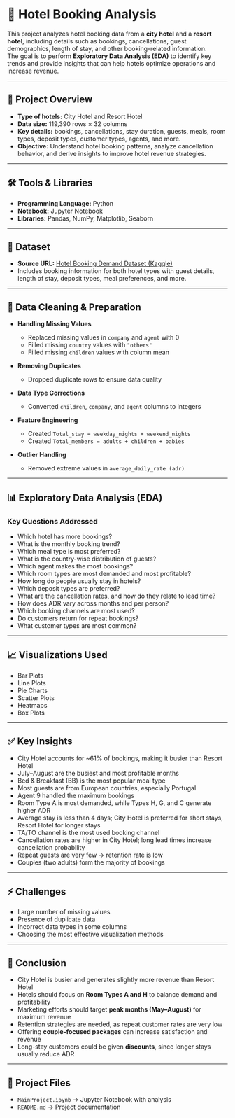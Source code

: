 # 🏨 Hotel Booking Analysis

This project analyzes hotel booking data from a **city hotel** and a **resort hotel**, including details such as bookings, cancellations, guest demographics, length of stay, and other booking-related information.  
The goal is to perform **Exploratory Data Analysis (EDA)** to identify key trends and provide insights that can help hotels optimize operations and increase revenue.

---

## 📌 Project Overview
- **Type of hotels:** City Hotel and Resort Hotel  
- **Data size:** 119,390 rows × 32 columns  
- **Key details:** bookings, cancellations, stay duration, guests, meals, room types, deposit types, customer types, agents, and more.  
- **Objective:** Understand hotel booking patterns, analyze cancellation behavior, and derive insights to improve hotel revenue strategies.  

---

## 🛠️ Tools & Libraries
- **Programming Language:** Python  
- **Notebook:** Jupyter Notebook  
- **Libraries:** Pandas, NumPy, Matplotlib, Seaborn  

---

## 📂 Dataset
- **Source URL:** [Hotel Booking Demand Dataset (Kaggle)](https://www.kaggle.com/datasets/jessemostipak/hotel-booking-demand)  
- Includes booking information for both hotel types with guest details, length of stay, deposit types, meal preferences, and more.  

---

## 🔧 Data Cleaning & Preparation
- **Handling Missing Values**
  - Replaced missing values in `company` and `agent` with 0  
  - Filled missing `country` values with `"others"`  
  - Filled missing `children` values with column mean  

- **Removing Duplicates**
  - Dropped duplicate rows to ensure data quality  

- **Data Type Corrections**
  - Converted `children`, `company`, and `agent` columns to integers  

- **Feature Engineering**
  - Created `Total_stay = weekday_nights + weekend_nights`  
  - Created `Total_members = adults + children + babies`  

- **Outlier Handling**
  - Removed extreme values in `average_daily_rate (adr)`  

---

## 📊 Exploratory Data Analysis (EDA)

### Key Questions Addressed
- Which hotel has more bookings?  
- What is the monthly booking trend?  
- Which meal type is most preferred?  
- What is the country-wise distribution of guests?  
- Which agent makes the most bookings?  
- Which room types are most demanded and most profitable?  
- How long do people usually stay in hotels?  
- Which deposit types are preferred?  
- What are the cancellation rates, and how do they relate to lead time?  
- How does ADR vary across months and per person?  
- Which booking channels are most used?  
- Do customers return for repeat bookings?  
- What customer types are most common?  

---

## 📈 Visualizations Used
- Bar Plots  
- Line Plots  
- Pie Charts  
- Scatter Plots  
- Heatmaps  
- Box Plots  

---

## ✅ Key Insights
- City Hotel accounts for ~61% of bookings, making it busier than Resort Hotel  
- July–August are the busiest and most profitable months  
- Bed & Breakfast (BB) is the most popular meal type  
- Most guests are from European countries, especially Portugal  
- Agent 9 handled the maximum bookings  
- Room Type A is most demanded, while Types H, G, and C generate higher ADR  
- Average stay is less than 4 days; City Hotel is preferred for short stays, Resort Hotel for longer stays  
- TA/TO channel is the most used booking channel  
- Cancellation rates are higher in City Hotel; long lead times increase cancellation probability  
- Repeat guests are very few → retention rate is low  
- Couples (two adults) form the majority of bookings  

---

## ⚡ Challenges
- Large number of missing values  
- Presence of duplicate data  
- Incorrect data types in some columns  
- Choosing the most effective visualization methods  

---

## 📌 Conclusion
- City Hotel is busier and generates slightly more revenue than Resort Hotel  
- Hotels should focus on **Room Types A and H** to balance demand and profitability  
- Marketing efforts should target **peak months (May–August)** for maximum revenue  
- Retention strategies are needed, as repeat customer rates are very low  
- Offering **couple-focused packages** can increase satisfaction and revenue  
- Long-stay customers could be given **discounts**, since longer stays usually reduce ADR  

---

## 📁 Project Files
- `MainProject.ipynb` → Jupyter Notebook with analysis  
- `README.md` → Project documentation  
